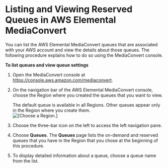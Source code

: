 # Listing and Viewing Reserved Queues in AWS Elemental MediaConvert<a name="listing-viewing-reserved-queues"></a>

You can list the AWS Elemental MediaConvert queues that are associated with your AWS account and view the details about those queues\. The following procedure explains how to do so using the MediaConvert console\.

**To list queues and view queue settings**

1. Open the MediaConvert console at [https://console\.aws\.amazon\.com/mediaconvert](https://console.aws.amazon.com/mediaconvert)\.

1. On the navigation bar of the AWS Elemental MediaConvert console, choose the Region where you created the queues that you want to view\.

   The default queue is available in all Regions\. Other queues appear only in the Region where you create them\.  
![\[Choose a Region.\]](http://docs.aws.amazon.com/mediaconvert/latest/ug/images/regions-list.png)

1. Choose the three\-bar icon on the left to access the left navigation pane\.

1. Choose **Queues**\. The **Queues** page lists the on\-demand and reserved queues that you have in the Region that you chose at the beginning of this procedure\.

1. To display detailed information about a queue, choose a queue name from the list\.